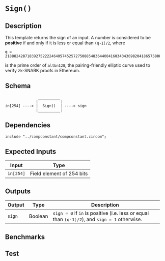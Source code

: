 # `Sign()` 

## Description

This template returns the sign of an input. 
A number is considered to be **positive** if and only if it is less or equal than `(q-1)/2`, where 
```
q = 21888242871839275222246405745257275088548364400416034343698204186575808495617
```
is the prime order of `altbn128`, the pairing-friendly elliptic curve used to verify zk-SNARK proofs in Ethereum. 
<!-- TODO: Add REF to curve altbn128-->

## Schema

```
               __________ 
              |          |
in[254] ----> |  Sign()  | ----> sign
              |__________|     
```

## Dependencies

```
include "../compconstant/compconstant.circom";
```

## Expected Inputs

| Input             | Type           |
| -------------     | -------------  | 
| `in[254]`         | Field element of 254 bits |

## Outputs

| Output        | Type           | Description     |
| ------------- | -------------  | ----------      | 
| `sign`        | Boolean        | `sign = 0` if `in` is positive (i.e. less or equal than `(q-1)/2`), and `sign = 1` otherwise. |

## Benchmarks 

## Test